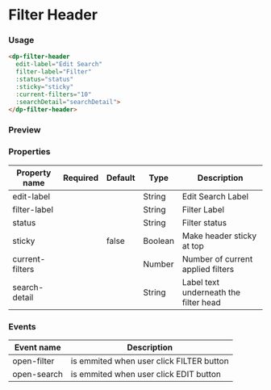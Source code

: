 # Filter Header

### Usage

```HTML
<dp-filter-header
  edit-label="Edit Search"
  filter-label="Filter"
  :status="status"
  :sticky="sticky"
  :current-filters="10"
  :searchDetail="searchDetail">
</dp-filter-header>
```

### Preview

<!-- STORY -->

### Properties

| Property name   | Required | Default | Type    | Description                           |
| --------------- | -------- | ------- | ------- | ------------------------------------- |
| edit-label      |          |         | String  | Edit Search Label                     |
| filter-label    |          |         | String  | Filter Label                          |
| status          |          |         | String  | Filter status                         |
| sticky          |          | false   | Boolean | Make header sticky at top             |
| current-filters |          |         | Number  | Number of current applied filters     |
| search-detail   |          |         | String  | Label text underneath the filter head |

### Events

| Event name  | Description                              |
| ----------- | ---------------------------------------- |
| open-filter | is emmited when user click FILTER button |
| open-search | is emmited when user click EDIT button   |
